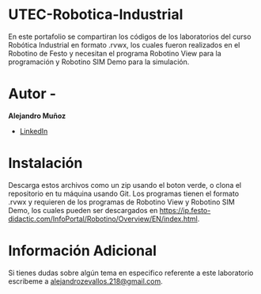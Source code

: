 # UTEC-Robotica-Industrial

En este portafolio se compartiran los códigos de los laboratorios del curso Robótica Industrial en formato .rvwx, los cuales fueron realizados en el Robotino de Festo y necesitan el programa Robotino View para la programación y Robotino SIM Demo para la simulación.

# Autor -
**Alejandro Muñoz**

* [LinkedIn](https://www.linkedin.com/in/alejandromz2/)

# Instalación
Descarga estos archivos como un zip usando el boton verde, o clona el repositorio en tu máquina usando Git. 
Los programas tienen el formato .rvwx y requieren de los programas de Robotino View y Robotino SIM Demo, los cuales pueden ser descargados en https://ip.festo-didactic.com/InfoPortal/Robotino/Overview/EN/index.html. 

# Información Adicional
Si tienes dudas sobre algún tema en especifico referente a este laboratorio escribeme a alejandrozevallos.218@gmail.com. 

